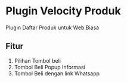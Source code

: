 # Plugin Velocity Produk
Plugin Daftar Produk untuk Web Biasa

## Fitur
1. Pilihan Tombol beli
2. Tombol Beli Popup Informasi
3. Tombol Beli dengan link Whatsapp
   
